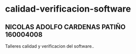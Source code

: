 # calidad-verificacion-software 
## NICOLAS ADOLFO CARDENAS PATIÑO 160004008
Talleres calidad y verificacion del software..

